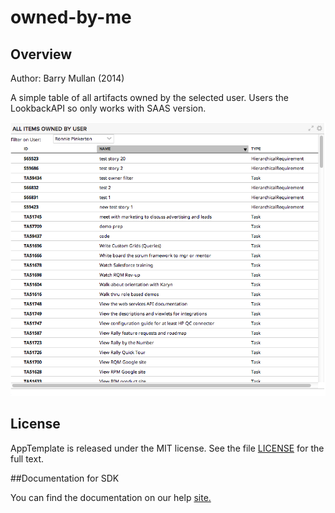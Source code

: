 owned-by-me
=========================

## Overview
Author: Barry Mullan (2014)

A simple table of all artifacts owned by the selected user. Users the LookbackAPI so only works with SAAS version.


![alt text](https://raw.githubusercontent.com/RallyRonnie/owned-by-grid/master/screenshot.png)

## License

AppTemplate is released under the MIT license.  See the file [LICENSE](./LICENSE) for the full text.

##Documentation for SDK

You can find the documentation on our help [site.](https://help.rallydev.com/apps/2.0rc3/doc/)
